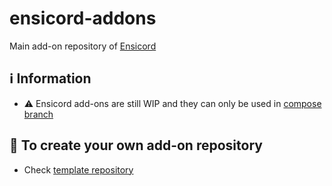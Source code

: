 # ensicord-addons
Main add-on repository of [Ensicord](https://github.com/aliernfrog/ensicord)

## ℹ️ Information
- ⚠️ Ensicord add-ons are still WIP and they can only be used in [compose branch](https://github.com/aliernfrog/ensicord/tree/compose)

## 📂 To create your own add-on repository
- Check [template repository](https://github.com/aliernfrog/ensicord-addons-template)